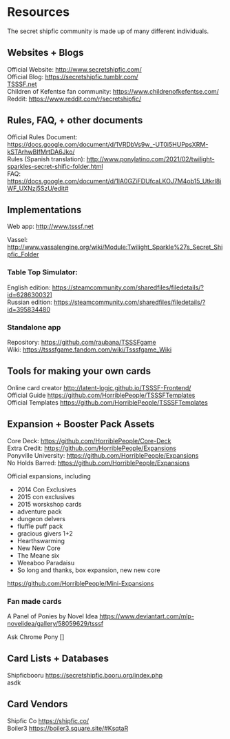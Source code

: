 Resources
============

The secret shipfic community is made up of many different individuals. 


Websites + Blogs
-----------------------
Official Website: <http://www.secretshipfic.com/>  
Official Blog: <https://secretshipfic.tumblr.com/>  
[TSSSF.net](http://www.tsssf.net)  
Children of Kefentse fan community: <https://www.childrenofkefentse.com/>  
Reddit: <https://www.reddit.com/r/secretshipfic/>  


Rules, FAQ, + other documents
-------------------------------
Official Rules Document: <https://docs.google.com/document/d/1VRDbVs9w_-UT0i5HUPpsXRM-kSTArhwBIfMrtDA6Jko/>  
Rules (Spanish translation): <http://www.ponylatino.com/2021/02/twilight-sparkles-secret-shific-folder.html>  
FAQ: <https://docs.google.com/document/d/1lA0GZiFDUfcaLKOJ7M4ob15_Utkrl8iWF_UXNzj5SzU/edit#>  



Implementations
------------------
Web app: <http://www.tsssf.net>

Vassel: <http://www.vassalengine.org/wiki/Module:Twilight_Sparkle%27s_Secret_Shipfic_Folder>

### Table Top Simulator: ### 

English edition: <https://steamcommunity.com/sharedfiles/filedetails/?id=628630032]>  
Russian edition: <https://steamcommunity.com/sharedfiles/filedetails/?id=395834480>  

### Standalone app ###
Repository: <https://github.com/raubana/TSSSFgame>  
Wiki: <https://tsssfgame.fandom.com/wiki/Tsssfgame_Wiki>  
 


Tools for making your own cards
--------------------------

Online card creator <http://latent-logic.github.io/TSSSF-Frontend/>  
Official Guide <https://github.com/HorriblePeople/TSSSFTemplates>  
Official Templates <https://github.com/HorriblePeople/TSSSFTemplates>    


Expansion + Booster Pack Assets
---------------------------
Core Deck: <https://github.com/HorriblePeople/Core-Deck>    
Extra Credit: <https://github.com/HorriblePeople/Expansions>    
Ponyville University: <https://github.com/HorriblePeople/Expansions>    
No Holds Barred: <https://github.com/HorriblePeople/Expansions>    

Official expansions, including  
- 2014 Con Exclusives  
- 2015 con exclusives  
- 2015 worskshop cards  
- adventure pack  
- dungeon delvers  
- fluffle puff pack  
- gracious givers 1+2  
- Hearthswarming  
- New New Core  
- The Meane six  
- Weeaboo Paradaisu
- So long and thanks, box expansion, new new core

<https://github.com/HorriblePeople/Mini-Expansions>

### Fan made cards ###

A Panel of Ponies by Novel Idea <https://www.deviantart.com/mlp-novelidea/gallery/58059629/tsssf>

Ask Chrome Pony []



Card Lists + Databases
----------------------

Shipficbooru <https://secretshipfic.booru.org/index.php>  
asdk


Card Vendors
------------------
Shipfic Co <https://shipfic.co/>  
Boiler3 <https://boiler3.square.site/#KsqtaR>